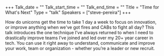 +++
Talk_date = ""
Talk_start_time = ""
Talk_end_time = ""
Title = "Time for What's Next"
Type = "talk"
Speakers = ["steve-pereira"]
+++

How do unicorns get the time to take 1 day a week to focus on innovation, or improve anything when we've got fires and CABs to fight all day? This talk introduces the one technique I’ve always returned to when I need to drastically improve teams I’ve joined and led over my 20+ year career in tech. You can use it right away to understand, communicate and improve your work, team or organization - whether you’re a leader or new recruit.
